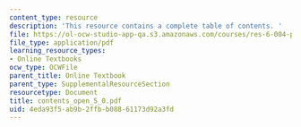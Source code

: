 ```yaml
---
content_type: resource
description: 'This resource contains a complete table of contents. '
file: https://ol-ocw-studio-app-qa.s3.amazonaws.com/courses/res-6-004-principles-of-computer-system-design-an-introduction-spring-2009/4eda93f5ab9b2ffbb08861173d92a3fd_contents_open_5_0.pdf
file_type: application/pdf
learning_resource_types:
- Online Textbooks
ocw_type: OCWFile
parent_title: Online Textbook
parent_type: SupplementalResourceSection
resourcetype: Document
title: contents_open_5_0.pdf
uid: 4eda93f5-ab9b-2ffb-b088-61173d92a3fd
---
```

